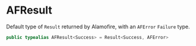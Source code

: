 # AFResult

Default type of `Result` returned by Alamofire, with an `AFError` `Failure` type.

``` swift
public typealias AFResult<Success> = Result<Success, AFError>
```
